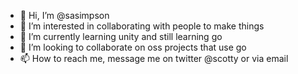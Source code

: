 - 👋 Hi, I’m @sasimpson
- 👀 I’m interested in collaborating with people to make things
- 🌱 I’m currently learning unity and still learning go
- 💞️ I’m looking to collaborate on oss projects that use go
- 📫 How to reach me, message me on twitter @scotty or via email

<!---
sasimpson/sasimpson is a ✨ special ✨ repository because its `README.md` (this file) appears on your GitHub profile.
You can click the Preview link to take a look at your changes.
--->
